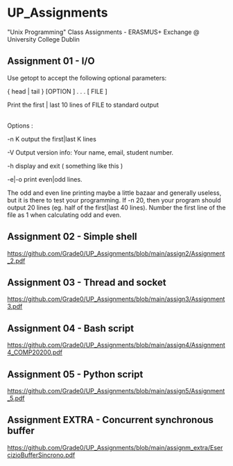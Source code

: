# UP_Assignments
"Unix Programming" Class Assignments - ERASMUS+ Exchange @ University College Dublin

## Assignment 01 - I/O

Use getopt to accept the following optional parameters:

{ head | tail } [OPTION ] . . . [ FILE ]

Print the first | last 10 lines of FILE to standard output  
<br>

Options :

-n K output the first|last K lines

-V Output version info: Your name, email, student number.

-h display and exit ( something like this )

-e|-o print even|odd lines.

The odd and even line printing maybe a little bazaar and generally useless, but it is there to test your programming. If -n 20, then your program should output 20 lines (eg. half of the first|last 40 lines). Number the first line of the file as 1 when calculating odd and even.
<br>  

## Assignment 02 - Simple shell
https://github.com/Grade0/UP_Assignments/blob/main/assign2/Assignment_2.pdf
<br>  

## Assignment 03 - Thread and socket
https://github.com/Grade0/UP_Assignments/blob/main/assign3/Assignment3.pdf
<br>  

## Assignment 04 - Bash script
https://github.com/Grade0/UP_Assignments/blob/main/assign4/Assignment4_COMP20200.pdf
<br>  

## Assignment 05 - Python script
https://github.com/Grade0/UP_Assignments/blob/main/assign5/Assignment_5.pdf
<br>  

## Assignment EXTRA - Concurrent synchronous buffer
https://github.com/Grade0/UP_Assignments/blob/main/assignm_extra/EsercizioBufferSincrono.pdf
<br>  
